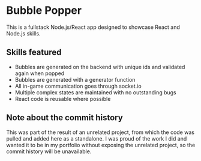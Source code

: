 # Bubble Popper
This is a fullstack Node.js/React app designed to showcase React and Node.js skills.

## Skills featured
- Bubbles are generated on the backend with unique ids and validated again when popped
- Bubbles are generated with a generator function
- All in-game communication goes through socket.io
- Multiple complex states are maintained with no outstanding bugs
- React code is reusable where possible

## Note about the commit history
This was part of the result of an unrelated project, from which the code was pulled and added here as a standalone. I was proud of the work I did and wanted it to be in my portfolio without exposing the unrelated project, so the commit history will be unavailable.